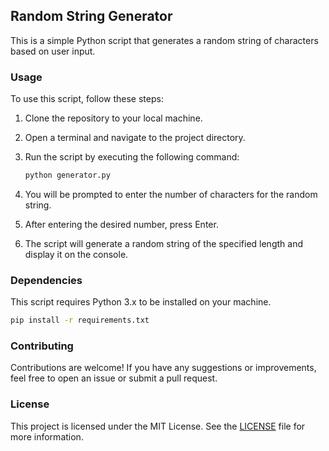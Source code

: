 ## Random String Generator

This is a simple Python script that generates a random string of characters based on user input.

### Usage

To use this script, follow these steps:

1. Clone the repository to your local machine.
2. Open a terminal and navigate to the project directory.
3. Run the script by executing the following command:

    ```bash
    python generator.py
    ```

4. You will be prompted to enter the number of characters for the random string.
5. After entering the desired number, press Enter.
6. The script will generate a random string of the specified length and display it on the console.

### Dependencies

This script requires Python 3.x to be installed on your machine. 
```bash
pip install -r requirements.txt
```
### Contributing

Contributions are welcome! If you have any suggestions or improvements, feel free to open an issue or submit a pull request.

### License

This project is licensed under the MIT License. See the [LICENSE](LICENSE) file for more information.
